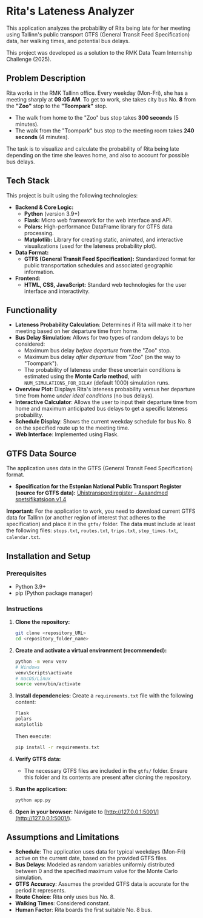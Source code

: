 # Rita's Lateness Analyzer

This application analyzes the probability of Rita being late for her meeting using Tallinn's public transport GTFS (General Transit Feed Specification) data, her walking times, and potential bus delays.

This project was developed as a solution to the RMK Data Team Internship Challenge (2025).

## Problem Description

Rita works in the RMK Tallinn office. Every weekday (Mon-Fri), she has a meeting sharply at **09:05 AM**. To get to work, she takes city bus No. **8** from the **"Zoo"** stop to the **"Toompark"** stop.

*   The walk from home to the "Zoo" bus stop takes **300 seconds** (5 minutes).
*   The walk from the "Toompark" bus stop to the meeting room takes **240 seconds** (4 minutes).

The task is to visualize and calculate the probability of Rita being late depending on the time she leaves home, and also to account for possible bus delays.

## Tech Stack

This project is built using the following technologies:

*   **Backend & Core Logic:**
    *   **Python** (version 3.9+)
    *   **Flask:** Micro web framework for the web interface and API.
    *   **Polars:** High-performance DataFrame library for GTFS data processing.
    *   **Matplotlib:** Library for creating static, animated, and interactive visualizations (used for the lateness probability plot).
*   **Data Format:**
    *   **GTFS (General Transit Feed Specification):** Standardized format for public transportation schedules and associated geographic information.
*   **Frontend:**
    *   **HTML, CSS, JavaScript:** Standard web technologies for the user interface and interactivity.

## Functionality

*   **Lateness Probability Calculation**: Determines if Rita will make it to her meeting based on her departure time from home.
*   **Bus Delay Simulation**: Allows for two types of random delays to be considered:
    *   Maximum bus delay *before departure* from the "Zoo" stop.
    *   Maximum bus delay *after departure* from "Zoo" (on the way to "Toompark").
    *   The probability of lateness under these uncertain conditions is estimated using the **Monte Carlo method**, with `NUM_SIMULATIONS_FOR_DELAY` (default 1000) simulation runs.
*   **Overview Plot**: Displays Rita's lateness probability versus her departure time from home *under ideal conditions* (no bus delays).
*   **Interactive Calculator**: Allows the user to input their departure time from home and maximum anticipated bus delays to get a specific lateness probability.
*   **Schedule Display**: Shows the current weekday schedule for bus No. 8 on the specified route up to the meeting time.
*   **Web Interface**: Implemented using Flask.

## GTFS Data Source

The application uses data in the GTFS (General Transit Feed Specification) format.
*   **Specification for the Estonian National Public Transport Register (source for GTFS data):** [Ühistranspordiregister - Avaandmed spetsifikatsioon v1.4](https://www.agri.ee/sites/default/files/documents/2023-07/%C3%BChistranspordiregister-avaandmed-spetsifikatsioon-v1_4.pdf)

**Important:** For the application to work, you need to download current GTFS data for Tallinn (or another region of interest that adheres to the specification) and place it in the `gtfs/` folder. The data must include at least the following files: `stops.txt`, `routes.txt`, `trips.txt`, `stop_times.txt`, `calendar.txt`.

## Installation and Setup

### Prerequisites

*   Python 3.9+
*   pip (Python package manager)

### Instructions

1.  **Clone the repository:**
    ```bash
    git clone <repository_URL>
    cd <repository_folder_name>
    ```

2.  **Create and activate a virtual environment (recommended):**
    ```bash
    python -m venv venv
    # Windows
    venv\Scripts\activate
    # macOS/Linux
    source venv/bin/activate
    ```

3.  **Install dependencies:**
    Create a `requirements.txt` file with the following content:
    ```txt
    Flask
    polars
    matplotlib
    ```
    Then execute:
    ```bash
    pip install -r requirements.txt
    ```

4.  **Verify GTFS data:**
    *   The necessary GTFS files are included in the `gtfs/` folder. Ensure this folder and its contents are present after cloning the repository.


5.  **Run the application:**
    ```bash
    python app.py
    ```

6.  **Open in your browser:**
    Navigate to [http://127.0.0.1:5001/](http://127.0.0.1:5001/).

## Assumptions and Limitations

*   **Schedule**: The application uses data for typical weekdays (Mon-Fri) active on the current date, based on the provided GTFS files.
*   **Bus Delays**: Modeled as random variables uniformly distributed between 0 and the specified maximum value for the Monte Carlo simulation.
*   **GTFS Accuracy**: Assumes the provided GTFS data is accurate for the period it represents.
*   **Route Choice**: Rita only uses bus No. 8.
*   **Walking Times**: Considered constant.
*   **Human Factor**: Rita boards the first suitable No. 8 bus.

